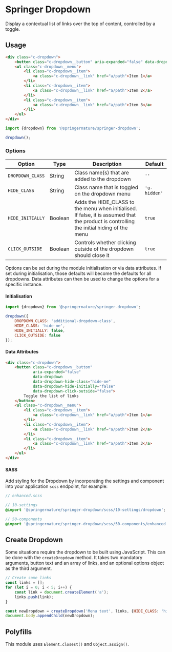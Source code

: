 # Springer Dropdown

Display a contextual list of links over the top of content, controlled by a toggle.

## Usage

```html
<div class="c-dropdown">
    <button class="c-dropdown__button" aria-expanded="false" data-dropdown>Toggle the list of links</button>
    <ul class="c-dropdown__menu">
        <li class="c-dropdown__item">
            <a class="c-dropdown__link" href="a/path">Item 1</a>
        </li>
        <li class="c-dropdown__item">
            <a class="c-dropdown__link" href="a/path">Item 2</a>
        </li>
        <li class="c-dropdown__item">
            <a class="c-dropdown__link" href="a/path">Item 3</a>
        </li>
    </ul>
</div>
```

```javascript
import {dropdown} from '@springernature/springer-dropdown';

dropdown();
```

### Options

| Option | Type | Description | Default |
|---|---|---|---|
| `DROPDOWN_CLASS` | String  | Class name(s) that are added to the dropdown | `''` |
| `HIDE_CLASS`     | String  | Class name that is toggled on the dropdown menu | `'u-hidden'` |
| `HIDE_INITIALLY` | Boolean | Adds the HIDE_CLASS to the menu when initialised. If false, it is assumed that the product is controlling the initial hiding of the menu | `true` |
| `CLICK_OUTSIDE`  | Boolean | Controls whether clicking outside of the dropdown should close it | `true` |

Options can be set during the module initialisation or via data attributes.
If set during initialisation, those defaults will become the defaults for all dropdowns.
Data attributes can then be used to change the options for a specific instance.

#### Initialisation

```javascript
import {dropdown} from '@springernature/springer-dropdown';

dropdown({
    DROPDOWN_CLASS: 'additional-dropdown-class',
    HIDE_CLASS: 'hide-me',
    HIDE_INITIALLY: false,
    CLICK_OUTSIDE: false
});
```

#### Data Attributes

```html
<div class="c-dropdown">
    <button class="c-dropdown__button" 
            aria-expanded="false" 
            data-dropdown 
            data-dropdown-hide-class="hide-me"
            data-dropdown-hide-initially="false"
            data-dropdown-click-outside="false">
        Toggle the list of links
    </button>
    <ul class="c-dropdown__menu">
        <li class="c-dropdown__item">
            <a class="c-dropdown__link" href="a/path">Item 1</a>
        </li>
        <li class="c-dropdown__item">
            <a class="c-dropdown__link" href="a/path">Item 2</a>
        </li>
        <li class="c-dropdown__item">
            <a class="c-dropdown__link" href="a/path">Item 3</a>
        </li>
    </ul>
</div>
```

#### SASS

Add styling for the Dropdown by incorporating the settings and component into your application `scss` endpoint, for example:

```scss
// enhanced.scss

// 10-settings
@import '@springernature/springer-dropdown/scss/10-settings/dropdown';

// 50-components
@import '@springernature/springer-dropdown/scss/50-components/enhanced';
```

## Create Dropdown

Some situations require the dropdown to be built using JavaScript.  This can be done with the `createDropdown` method.
It takes two mandatory arguments, button text and an array of links, and an optional options object as the third argument.

```javascript
// Create some links
const links = [];
for (let i = 0; i < 5; i++) {
    const link = document.createElement('a');
    links.push(link);
}

const newDropdown = createDropdown('Menu text', links, {HIDE_CLASS: 'hide-me'});
document.body.appendChild(newDropdown);
```

## Polyfills

This module uses `Element.closest()` and `Object.assign()`.

